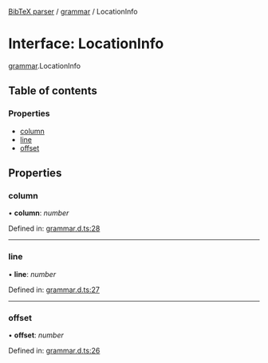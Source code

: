 [BibTeX parser](../README.md) / [grammar](../modules/grammar.md) / LocationInfo

# Interface: LocationInfo

[grammar](../modules/grammar.md).LocationInfo

## Table of contents

### Properties

- [column](grammar.locationinfo.md#column)
- [line](grammar.locationinfo.md#line)
- [offset](grammar.locationinfo.md#offset)

## Properties

### column

• **column**: *number*

Defined in: [grammar.d.ts:28](https://github.com/retorquere/bibtex-parser/blob/master/grammar.d.ts#L28)

___

### line

• **line**: *number*

Defined in: [grammar.d.ts:27](https://github.com/retorquere/bibtex-parser/blob/master/grammar.d.ts#L27)

___

### offset

• **offset**: *number*

Defined in: [grammar.d.ts:26](https://github.com/retorquere/bibtex-parser/blob/master/grammar.d.ts#L26)
